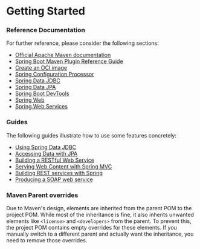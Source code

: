 # Getting Started

### Reference Documentation

For further reference, please consider the following sections:

* [Official Apache Maven documentation](https://maven.apache.org/guides/index.html)
* [Spring Boot Maven Plugin Reference Guide](https://docs.spring.io/spring-boot/3.5.3/maven-plugin)
* [Create an OCI image](https://docs.spring.io/spring-boot/3.5.3/maven-plugin/build-image.html)
* [Spring Configuration Processor](https://docs.spring.io/spring-boot/3.5.3/specification/configuration-metadata/annotation-processor.html)
* [Spring Data JDBC](https://docs.spring.io/spring-boot/3.5.3/reference/data/sql.html#data.sql.jdbc)
* [Spring Data JPA](https://docs.spring.io/spring-boot/3.5.3/reference/data/sql.html#data.sql.jpa-and-spring-data)
* [Spring Boot DevTools](https://docs.spring.io/spring-boot/3.5.3/reference/using/devtools.html)
* [Spring Web](https://docs.spring.io/spring-boot/3.5.3/reference/web/servlet.html)
* [Spring Web Services](https://docs.spring.io/spring-boot/3.5.3/reference/io/webservices.html)

### Guides

The following guides illustrate how to use some features concretely:

* [Using Spring Data JDBC](https://github.com/spring-projects/spring-data-examples/tree/master/jdbc/basics)
* [Accessing Data with JPA](https://spring.io/guides/gs/accessing-data-jpa/)
* [Building a RESTful Web Service](https://spring.io/guides/gs/rest-service/)
* [Serving Web Content with Spring MVC](https://spring.io/guides/gs/serving-web-content/)
* [Building REST services with Spring](https://spring.io/guides/tutorials/rest/)
* [Producing a SOAP web service](https://spring.io/guides/gs/producing-web-service/)

### Maven Parent overrides

Due to Maven's design, elements are inherited from the parent POM to the project POM.
While most of the inheritance is fine, it also inherits unwanted elements like `<license>` and `<developers>` from the
parent.
To prevent this, the project POM contains empty overrides for these elements.
If you manually switch to a different parent and actually want the inheritance, you need to remove those overrides.

